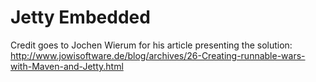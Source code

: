 Jetty Embedded
==============

Credit goes to Jochen Wierum for his article presenting the solution:
  http://www.jowisoftware.de/blog/archives/26-Creating-runnable-wars-with-Maven-and-Jetty.html
